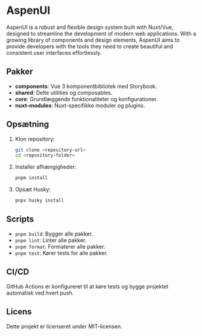 # AspenUI

AspenUI is a robust and flexible design system built with Nuxt/Vue, designed to streamline the development of modern web applications. With a growing library of components and design elements, AspenUI aims to provide developers with the tools they need to create beautiful and consistent user interfaces effortlessly.

## Pakker

- **components**: Vue 3 komponentbibliotek med Storybook.
- **shared**: Delte utilities og composables.
- **core**: Grundlæggende funktionaliteter og konfigurationer.
- **nuxt-modules**: Nuxt-specifikke moduler og plugins.

## Opsætning

1. Klon repository:

    ```sh
    git clone <repository-url>
    cd <repository-folder>
    ```

2. Installer afhængigheder:

    ```sh
    pnpm install
    ```

3. Opsæt Husky:

    ```sh
    pnpx husky install
    ```

## Scripts

- `pnpm build`: Bygger alle pakker.
- `pnpm lint`: Linter alle pakker.
- `pnpm format`: Formaterer alle pakker.
- `pnpm test`: Kører tests for alle pakker.

## CI/CD

GitHub Actions er konfigureret til at køre tests og bygge projektet automatisk ved hvert push.

## Licens

Dette projekt er licenseret under MIT-licensen.
